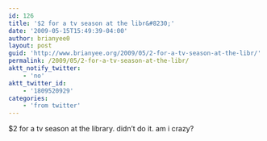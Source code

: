 ```yaml
---
id: 126
title: '$2 for a tv season at the libr&#8230;'
date: '2009-05-15T15:49:39-04:00'
author: brianyee0
layout: post
guid: 'http://www.brianyee.org/2009/05/2-for-a-tv-season-at-the-libr/'
permalink: /2009/05/2-for-a-tv-season-at-the-libr/
aktt_notify_twitter:
    - 'no'
aktt_twitter_id:
    - '1809520929'
categories:
    - 'from twitter'
---
```


$2 for a tv season at the library. didn’t do it. am i crazy?